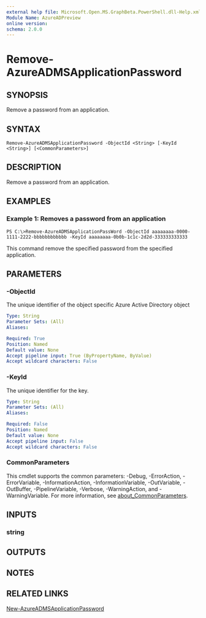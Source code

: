 ```yaml
---
external help file: Microsoft.Open.MS.GraphBeta.PowerShell.dll-Help.xml
Module Name: AzureADPreview
online version:
schema: 2.0.0
---
```


# Remove-AzureADMSApplicationPassword

## SYNOPSIS
Remove a password from an application.

## SYNTAX

```
Remove-AzureADMSApplicationPassword -ObjectId <String> [-KeyId <String>] [<CommonParameters>]
```

## DESCRIPTION
Remove a password from an application.

## EXAMPLES

### Example 1: Removes a password from an application
```
PS C:\>Remove-AzureADMSApplicationPassWord -ObjectId aaaaaaaa-0000-1111-2222-bbbbbbbbbbbb -KeyId aaaaaaaa-0b0b-1c1c-2d2d-333333333333
```

This command remove the specified password from the specified application.

## PARAMETERS

### -ObjectId
The unique identifier of the object specific Azure Active Directory object

```yaml
Type: String
Parameter Sets: (All)
Aliases:

Required: True
Position: Named
Default value: None
Accept pipeline input: True (ByPropertyName, ByValue)
Accept wildcard characters: False
```

### -KeyId
The unique identifier for the key.

```yaml
Type: String
Parameter Sets: (All)
Aliases:

Required: False
Position: Named
Default value: None
Accept pipeline input: False
Accept wildcard characters: False
```

### CommonParameters
This cmdlet supports the common parameters: -Debug, -ErrorAction, -ErrorVariable, -InformationAction, -InformationVariable, -OutVariable, -OutBuffer, -PipelineVariable, -Verbose, -WarningAction, and -WarningVariable. For more information, see [about_CommonParameters](http://go.microsoft.com/fwlink/?LinkID=113216).

## INPUTS

### string
## OUTPUTS

## NOTES

## RELATED LINKS

[New-AzureADMSApplicationPassword]()
